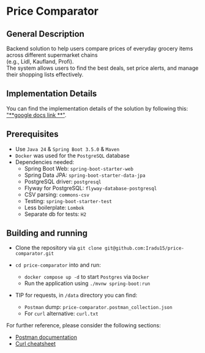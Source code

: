 # Price Comparator

## General Description

Backend solution to help users compare prices of everyday grocery items across different supermarket chains  
(e.g., Lidl, Kaufland, Profi).  
The system allows users to find the best deals, set price alerts, and manage their shopping lists effectively.

## Implementation Details

You can find the implementation details of the solution by following this: ["**google docs link
**"](https://docs.google.com/document/d/1GxepsYO1hfFOF2726U3GPdVHrpQHFodxqd0RjLn6LPM/edit?usp=sharing).

## Prerequisites

- Use `Java 24` & `Spring Boot 3.5.0` & `Maven`
- `Docker` was used for the `PostgreSQL` database
- Dependencies needed:
    - Spring Boot Web: `spring-boot-starter-web`
    - Spring Data JPA: `spring-boot-starter-data-jpa`
    - PostgreSQL driver: `postgresql`
    - Flyway for PostgreSQL: `flyway-database-postgresql`
    - CSV parsing: `commons-csv`
    - Testing: `spring-boot-starter-test`
    - Less boilerplate: `Lombok`
    - Separate db for tests: `H2`

## Building and running

- Clone the repository via `git clone git@github.com:Iradu15/price-comparator.git`
- `cd price-comparator` into and run:
    - `docker compose up -d` to start `Postgres` via `Docker`
    - Run the application using `./mvnw spring-boot:run`

- TIP for requests, in `/data` directory you can find:
    - `Postman` dump: `price-comparator.postman_collection.json`
    - For `curl` alternative: `curl.txt`

For further reference, please consider the following sections:

* [Postman documentation](https://learning.postman.com/docs/getting-started/overview/)
* [Curl cheatsheet](https://devhints.io/curl)
